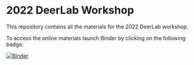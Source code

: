 # 2022 DeerLab Workshop

This repository contains all the materials for the 2022 DeerLab workshop. 

To access the online materials launch Binder by clicking on the following badge: 

[![Binder](https://mybinder.org/badge_logo.svg)](https://mybinder.org/v2/gh/JeschkeLab/DeerLabWorkshop2022/main)
